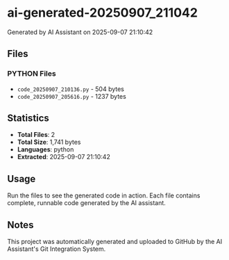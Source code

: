 # ai-generated-20250907_211042

Generated by AI Assistant on 2025-09-07 21:10:42

## Files

### PYTHON Files

- `code_20250907_210136.py` - 504 bytes
- `code_20250907_205616.py` - 1237 bytes

## Statistics

- **Total Files**: 2
- **Total Size**: 1,741 bytes
- **Languages**: python
- **Extracted**: 2025-09-07 21:10:42

## Usage

Run the files to see the generated code in action. Each file contains complete, runnable code generated by the AI assistant.

## Notes

This project was automatically generated and uploaded to GitHub by the AI Assistant's Git Integration System.
